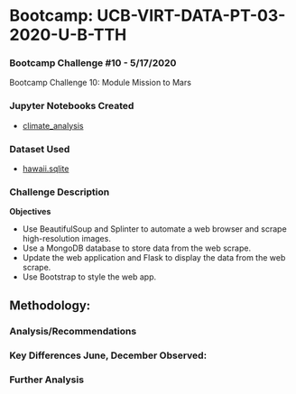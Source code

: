 # Bootcamp: UCB-VIRT-DATA-PT-03-2020-U-B-TTH

### Bootcamp Challenge #10 - 5/17/2020
Bootcamp Challenge 10: Module Mission to Mars

### Jupyter Notebooks Created
- [climate_analysis](climate_analysis.ipynb)

### Dataset Used
- [hawaii.sqlite](https://courses.bootcampspot.com/courses/140/files/36846/download?wrap=1)

### Challenge Description
**Objectives**
- Use BeautifulSoup and Splinter to automate a web browser and scrape high-resolution images.
- Use a MongoDB database to store data from the web scrape.
- Update the web application and Flask to display the data from the web scrape.
- Use Bootstrap to style the web app.

## Methodology: 

### Analysis/Recommendations

### Key Differences June, December Observed:

### Further Analysis

